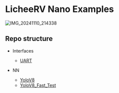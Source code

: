 # LicheeRV Nano Examples
![IMG_20241110_214338](https://github.com/user-attachments/assets/bbc0e666-5dd2-4052-b9cc-615e3a9bda76)


## Repo structure

- Interfaces
    - [UART](Projects/Interfaces/UART)
    
- NN
    - [YoloV8](Projects/Yolov8)
    - [YoloV8_Fast_Test](Projects/Yolov8)